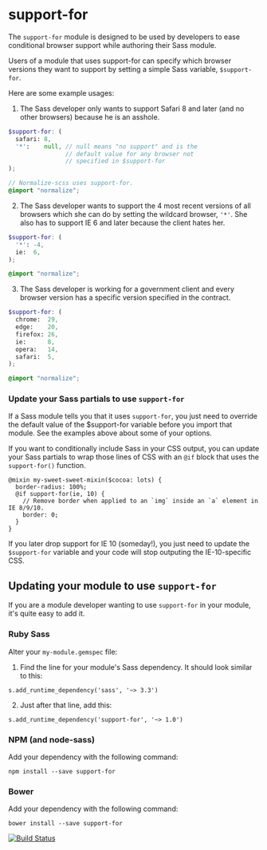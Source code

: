# support-for

The `support-for` module is designed to be used by developers to ease conditional browser support while authoring their Sass module.

Users of a module that uses support-for can specify which browser versions they want to support by setting a simple Sass variable, `$support-for`.

Here are some example usages:

1. The Sass developer only wants to support Safari 8 and later (and no other browsers) because he is an asshole.

```scss
$support-for: (
  safari: 8,
  '*':    null, // null means "no support" and is the
                // default value for any browser not
                // specified in $support-for
);

// Normalize-scss uses support-for.
@import "normalize";
```

2. The Sass developer wants to support the 4 most recent versions of all browsers which she can do by setting the wildcard browser, `'*'`. She also has to support IE 6 and later because the client hates her.

```scss
$support-for: (
  '*': -4,
  ie:  6,
);

@import "normalize";
```

3. The Sass developer is working for a government client and every browser version has a specific version specified in the contract.

```scss
$support-for: (
  chrome:  29,
  edge:    20,
  firefox: 26,
  ie:      8,
  opera:   14,
  safari:  5,
);

@import "normalize";
```

### Update your Sass partials to use `support-for`

If a Sass module tells you that it uses `support-for`, you just need to override
the default value of the $support-for variable before you import that module.
See the examples above about some of your options.

If you want to conditionally include Sass in your CSS output, you can update
your Sass partials to wrap those lines of CSS with an `@if` block that uses the
`support-for()` function.

```
@mixin my-sweet-sweet-mixin($cocoa: lots) {
  border-radius: 100%;
  @if support-for(ie, 10) {
    // Remove border when applied to an `img` inside an `a` element in IE 8/9/10.
    border: 0;
  }
}
```

If you later drop support for IE 10 (someday!), you just need to update the
`$support-for` variable and your code will stop outputing the IE-10-specific
CSS.

## Updating your module to use `support-for`

If you are a module developer wanting to use `support-for` in your module, it's
quite easy to add it.

### Ruby Sass

Alter your `my-module.gemspec` file:

1. Find the line for your module's Sass dependency. It should look similar to this:
  ```
  s.add_runtime_dependency('sass', '~> 3.3')
  ```
2. Just after that line, add this:
  ```
  s.add_runtime_dependency('support-for', '~> 1.0')
  ```

### NPM (and node-sass)

Add your dependency with the following command:
```
npm install --save support-for
```

### Bower

Add your dependency with the following command:
```
bower install --save support-for
```

[![Build Status](https://travis-ci.org/JohnAlbin/support-for.png?branch=master)](https://travis-ci.org/JohnAlbin/support-for)
